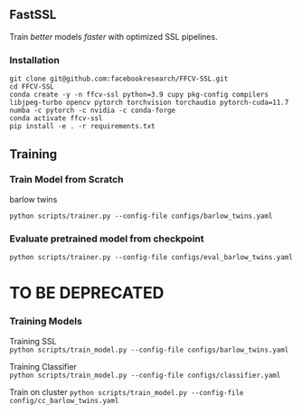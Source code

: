 ## FastSSL

Train *better* models *faster* with optimized SSL pipelines.

### Installation

```
git clone git@github.com:facebookresearch/FFCV-SSL.git
cd FFCV-SSL
conda create -y -n ffcv-ssl python=3.9 cupy pkg-config compilers libjpeg-turbo opencv pytorch torchvision torchaudio pytorch-cuda=11.7 numba -c pytorch -c nvidia -c conda-forge
conda activate ffcv-ssl
pip install -e . -r requirements.txt
```

## Training

### Train Model from Scratch

barlow twins
```
python scripts/trainer.py --config-file configs/barlow_twins.yaml
```

### Evaluate pretrained model from checkpoint

```
python scripts/trainer.py --config-file configs/eval_barlow_twins.yaml
```




TO BE DEPRECATED
================

### Training Models

Training SSL   
```python scripts/train_model.py --config-file configs/barlow_twins.yaml```

Training Classifier  
```python scripts/train_model.py --config-file configs/classifier.yaml```

Train on cluster 
```python scripts/train_model.py --config-file config/cc_barlow_twins.yaml```    
